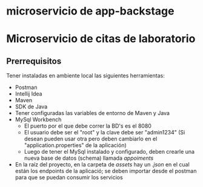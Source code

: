 # microservicio de app-backstage

# Microservicio de citas de laboratorio

## Prerrequisitos

Tener instaladas en ambiente local las siguientes herramientas:

* Postman
* Intellij Idea
* Maven
* SDK de Java
* Tener configuradas las variables de entorno de Maven y Java
* MySql Workbench
    * El puerto por el que debe correr la BD's es el 8080
    * El usuario debe ser el "root" y la clave debe ser "admin1234" (Si desean pueden usar otra pero deben cambiarlo en el "application.properties" de la aplicación)
    * Luego de tener el MySql instalado y configurado, deben crearle una nueva base de datos (schema) llamada _appoiments_
* En la raíz del proyecto, en la carpeta de _assets_ hay un _.json_ en el cual están los endpoints de la aplicació;  se deben importar desde el postman para que se puedan consumir los servicios